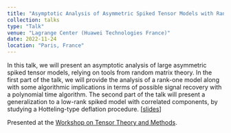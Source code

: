 ```yaml
---
title: "Asymptotic Analysis of Asymmetric Spiked Tensor Models with Random Matrix Theory"
collection: talks
type: "Talk"
venue: "Lagrange Center (Huawei Technologies France)"
date: 2022-11-24
location: "Paris, France"
---
```


In this talk, we will present an asymptotic analysis of large asymmetric spiked tensor models, relying on tools from random matrix theory. In the first part of the talk, we will provide the analysis of a rank-one model along with some algorithmic implications in terms of possible signal recovery with a polynomial time algorithm. The second part of the talk will present a generalization to a low-rank spiked model with correlated components, by studying a Hotteling-type deflation procedure. [[slides](https://melaseddik.github.io/files/slides/workshop_tensors_paris.pdf)]

Presented at the [Workshop on Tensor Theory and Methods](http://paris-tensor-work.shop/).
